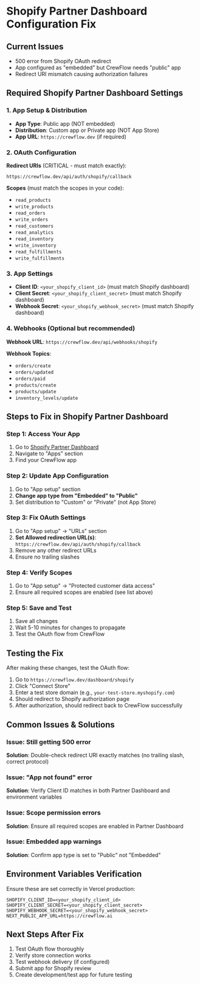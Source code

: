 # Shopify Partner Dashboard Configuration Fix

## Current Issues
- 500 error from Shopify OAuth redirect
- App configured as "embedded" but CrewFlow needs "public" app
- Redirect URI mismatch causing authorization failures

## Required Shopify Partner Dashboard Settings

### 1. App Setup & Distribution
- **App Type**: Public app (NOT embedded)
- **Distribution**: Custom app or Private app (NOT App Store)
- **App URL**: `https://crewflow.dev` (if required)

### 2. OAuth Configuration
**Redirect URIs** (CRITICAL - must match exactly):
```
https://crewflow.dev/api/auth/shopify/callback
```

**Scopes** (must match the scopes in your code):
- `read_products`
- `write_products` 
- `read_orders`
- `write_orders`
- `read_customers`
- `read_analytics`
- `read_inventory`
- `write_inventory`
- `read_fulfillments`
- `write_fulfillments`

### 3. App Settings
- **Client ID**: `<your_shopify_client_id>` (must match Shopify dashboard)
- **Client Secret**: `<your_shopify_client_secret>` (must match Shopify dashboard)
- **Webhook Secret**: `<your_shopify_webhook_secret>` (must match Shopify dashboard)

### 4. Webhooks (Optional but recommended)
**Webhook URL**: `https://crewflow.dev/api/webhooks/shopify`

**Webhook Topics**:
- `orders/create`
- `orders/updated`
- `orders/paid`
- `products/create`
- `products/update`
- `inventory_levels/update`

## Steps to Fix in Shopify Partner Dashboard

### Step 1: Access Your App
1. Go to [Shopify Partner Dashboard](https://partners.shopify.com)
2. Navigate to "Apps" section
3. Find your CrewFlow app

### Step 2: Update App Configuration
1. Go to "App setup" section
2. **Change app type from "Embedded" to "Public"**
3. Set distribution to "Custom" or "Private" (not App Store)

### Step 3: Fix OAuth Settings
1. Go to "App setup" → "URLs" section
2. **Set Allowed redirection URL(s)**: `https://crewflow.dev/api/auth/shopify/callback`
3. Remove any other redirect URLs
4. Ensure no trailing slashes

### Step 4: Verify Scopes
1. Go to "App setup" → "Protected customer data access"
2. Ensure all required scopes are enabled (see list above)

### Step 5: Save and Test
1. Save all changes
2. Wait 5-10 minutes for changes to propagate
3. Test the OAuth flow from CrewFlow

## Testing the Fix

After making these changes, test the OAuth flow:

1. Go to `https://crewflow.dev/dashboard/shopify`
2. Click "Connect Store" 
3. Enter a test store domain (e.g., `your-test-store.myshopify.com`)
4. Should redirect to Shopify authorization page
5. After authorization, should redirect back to CrewFlow successfully

## Common Issues & Solutions

### Issue: Still getting 500 error
**Solution**: Double-check redirect URI exactly matches (no trailing slash, correct protocol)

### Issue: "App not found" error
**Solution**: Verify Client ID matches in both Partner Dashboard and environment variables

### Issue: Scope permission errors
**Solution**: Ensure all required scopes are enabled in Partner Dashboard

### Issue: Embedded app warnings
**Solution**: Confirm app type is set to "Public" not "Embedded"

## Environment Variables Verification

Ensure these are set correctly in Vercel production:
```
SHOPIFY_CLIENT_ID=<your_shopify_client_id>
SHOPIFY_CLIENT_SECRET=<your_shopify_client_secret>
SHOPIFY_WEBHOOK_SECRET=<your_shopify_webhook_secret>
NEXT_PUBLIC_APP_URL=https://crewflow.ai
```

## Next Steps After Fix

1. Test OAuth flow thoroughly
2. Verify store connection works
3. Test webhook delivery (if configured)
4. Submit app for Shopify review
5. Create development/test app for future testing

